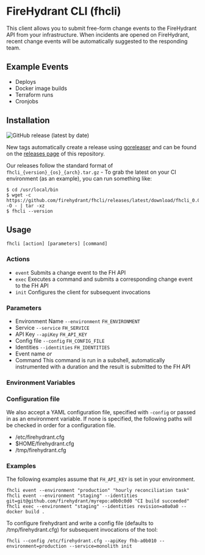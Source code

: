 # FireHydrant CLI (fhcli)

This client allows you to submit free-form change events to the FireHydrant API from your infrastructure. When incidents are opened on FireHydrant, recent change events will be automatically suggested to the responding team.

## Example Events
* Deploys
* Docker image builds
* Terraform runs
* Cronjobs

## Installation

![GitHub release (latest by date)](https://img.shields.io/github/v/release/firehydrant/fhcli?display_name=release)

New tags automatically create a release using [goreleaser](https://goreleaser.com/) and can be found on the [releases page](https://github.com/firehydrant/fhcli/releases) of this repository.

Our releases follow the standard format of `fhcli_{version}_{os}_{arch}.tar.gz` - To grab the latest on your CI environment (as an example), you can run something like:

```
$ cd /usr/local/bin
$ wget -c https://github.com/firehydrant/fhcli/releases/latest/download/fhcli_0.0.14_linux_arm64.tar.gz -O - | tar -xz
$ fhcli --version
```

## Usage

`fhcli [action] [parameters] [command]`

### Actions

* `event` Submits a change event to the FH API
* `exec` Executes a command and submits a corresponding change event to the FH API
* `init` Configures the client for subsequent invocations

### Parameters

* Environment Name `--environment` `FH_ENVIRONMENT`
* Service `--service` `FH_SERVICE`
* API Key `--apiKey` `FH_API_KEY`
* Config file `--config` `FH_CONFIG_FILE`
* Identities `--identities` `FH_IDENTITIES`
* Event name
_or_
* Command
  This command is run in a subshell, automatically instrumented with a duration and the result is submitted to the FH API

### Environment Variables

### Configuration file

We also accept a YAML configuration file, specified with `-config` or passed in as an environment variable. If none is specified, the following paths will be checked in order for a configuration file.

* /etc/firehydrant.cfg
* $HOME/firehydrant.cfg
* /tmp/firehydrant.cfg

### Examples

The following examples assume that `FH_API_KEY` is set in your environment.

    fhcli event --environment "production" "hourly reconciliation task"
    fhcli event --environment "staging" --identities git=git@github.com/firehydrant/myrepo:a0b0c0d0 "CI build succeeded"
    fhcli exec --environment "staging" --identities revision=a0a0a0 -- docker build .

To configure firehydrant and write a config file (defaults to /tmp/firehydrant.cfg) for subsequent invocations of the tool:

    fhcli --config /etc/firehydrant.cfg --apiKey fhb-a0b010 --environment=production --service=monolith init
